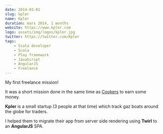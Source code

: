 ```yaml
---
date: 2014-03-01
slug: kpler
name: Kpler
duration: mars 2014, 1 months
website: https://www.kpler.com
logo: assets/img/logos/kpler.jpg
twitter: https://twitter.com/Kpler
tags:
    - Scala developer
    - Scala
    - Play framework
    - JavaScript
    - AngularJS
    - Freelance
---
```


My first freelance mission! <i class="fas fa-dollar-sign"></i> <i class="fas fa-dollar-sign"></i> <i class="fas fa-dollar-sign"></i>

It was a short mission done in the same time as [Cookers](#cookers) to earn some money.

**Kpler** is a small startup (3 people at that time) which track gaz boats around the globe for traders.

I helped them to migrate their app from server side rendering using **Twirl** to an **AngularJS** SPA.
